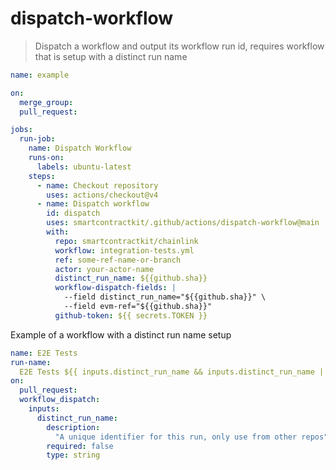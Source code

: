 # dispatch-workflow

> Dispatch a workflow and output its workflow run id, requires workflow that is
> setup with a distinct run name

```yaml
name: example

on:
  merge_group:
  pull_request:

jobs:
  run-job:
    name: Dispatch Workflow
    runs-on:
      labels: ubuntu-latest
    steps:
      - name: Checkout repository
        uses: actions/checkout@v4
      - name: Dispatch workflow
        id: dispatch
        uses: smartcontractkit/.github/actions/dispatch-workflow@main
        with:
          repo: smartcontractkit/chainlink
          workflow: integration-tests.yml
          ref: some-ref-name-or-branch
          actor: your-actor-name
          distinct_run_name: ${{github.sha}}
          workflow-dispatch-fields: |
            --field distinct_run_name="${{github.sha}}" \
            --field evm-ref="${{github.sha}}"
          github-token: ${{ secrets.TOKEN }}
```

Example of a workflow with a distinct run name setup

```yaml
name: E2E Tests
run-name:
  E2E Tests ${{ inputs.distinct_run_name && inputs.distinct_run_name || '' }}
on:
  pull_request:
  workflow_dispatch:
    inputs:
      distinct_run_name:
        description:
          "A unique identifier for this run, only use from other repos"
        required: false
        type: string
```
